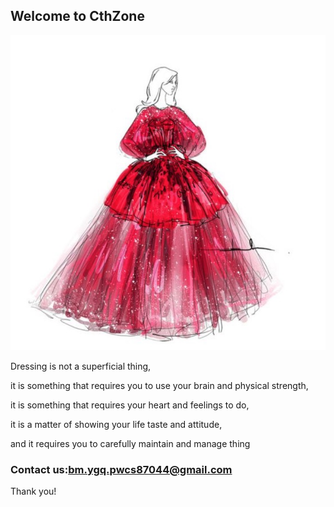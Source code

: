 ## Welcome to CthZone

![Image](icon.jpg)

Dressing is not a superficial thing,

it is something that requires you to use your brain and physical strength, 

it is something that requires your heart and feelings to do,

it is a matter of showing your life taste and attitude,

and it requires you to carefully maintain and manage thing

### Contact us:bm.ygq.pwcs87044@gmail.com

Thank you!

